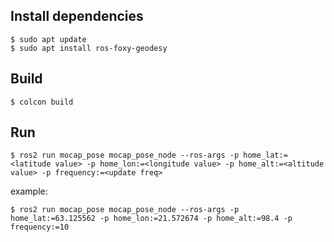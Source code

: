 ## Install dependencies

```
$ sudo apt update
$ sudo apt install ros-foxy-geodesy
```

## Build

```
$ colcon build
```

## Run

```
$ ros2 run mocap_pose mocap_pose_node --ros-args -p home_lat:=<latitude value> -p home_lon:=<longitude value> -p home_alt:=<altitude value> -p frequency:=<update freq>
```
example:
```
$ ros2 run mocap_pose mocap_pose_node --ros-args -p home_lat:=63.125562 -p home_lon:=21.572674 -p home_alt:=98.4 -p frequency:=10
```

